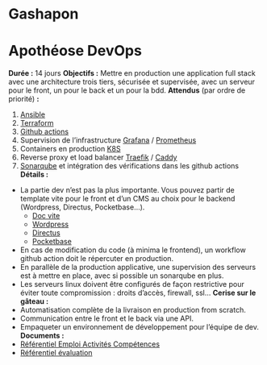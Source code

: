 # Gashapon
# Apothéose DevOps
**Durée :** 14 jours
**Objectifs :**
Mettre en production une application full stack avec une architecture trois tiers, sécurisée et supervisée, avec un serveur pour le front, un pour le back et un pour la bdd.
**Attendus** (par ordre de priorité) **:**
1. [Ansible](https://docs.ansible.com/ansible/latest/getting_started/index.html)
2. [Terraform](https://developer.hashicorp.com/terraform?product_intent=terraform)
3. [Github actions](https://docs.github.com/fr/actions)
4. Supervision de l’infrastructure [Grafana](https://grafana.com/docs/) / [Prometheus](https://prometheus.io/docs/introduction/overview/)
5. Containers en production [K8S](https://kubernetes.io/fr/docs/home/)
6. Reverse proxy et load balancer [Traefik](https://doc.traefik.io/traefik/contributing/documentation/) / [Caddy](https://caddyserver.com/docs/)
7. [Sonarqube](https://docs.sonarsource.com/sonarqube-server/latest/) et intégration des vérifications dans les github actions
**Détails :**
- La partie dev n’est pas la plus importante. Vous pouvez partir de template vite pour le front et d’un CMS au choix pour le backend (Wordpress, Directus, Pocketbase…).
  - [Doc vite](https://vite.dev/guide/#scaffolding-your-first-vite-project)
  - [Wordpress](https://wordpress.org/documentation/)
  - [Directus](https://docs.directus.io/getting-started/quickstart.html)
  - [Pocketbase](https://pocketbase.io/docs/)
- En cas de modification du code (à minima le frontend), un workflow github action doit le répercuter en production.
- En parallèle de la production applicative, une supervision des serveurs est à mettre en place, avec si possible un sonarqube en plus.
- Les serveurs linux doivent être configurés de façon restrictive pour éviter toute compromission : droits d’accès, firewall, ssl…
**Cerise sur le gâteau :**
- Automatisation complète de la livraison en production from scratch.
- Communication entre le front et le back via une API.
- Empaqueter un environnement de développement pour l’équipe de dev.
**Documents :**
- [Référentiel Emploi Activités Compétences](REAC.pdf)
- [Référentiel évaluation](RE.pdf)
